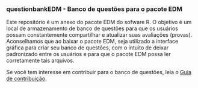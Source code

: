 ### questionbankEDM - Banco de questões para o pacote EDM

Este repositório é um anexo do pacote EDM do sofware R. O objetivo é um local de armazenamento de banco de questões para que os usuários possam constantemente compartilhar e atualizar suas avaliações (provas). Aconselhamos que ao baixar o pacote EDM, seja utilizado a interface gráfica para criar seu banco de questões, com o intuito de deixar padronizado entre os usuários e para que o pacote EDM possa ler corretamente tais arquivos.

Se você tem interesse em contribuir para o banco de questões, leia o [Guia de contribuição](http://a.ba.ba.ba.).



